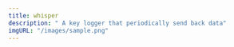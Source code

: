 ```yaml
---
title: whisper
description: " A key logger that periodically send back data"
imgURL: "/images/sample.png"
---
```

